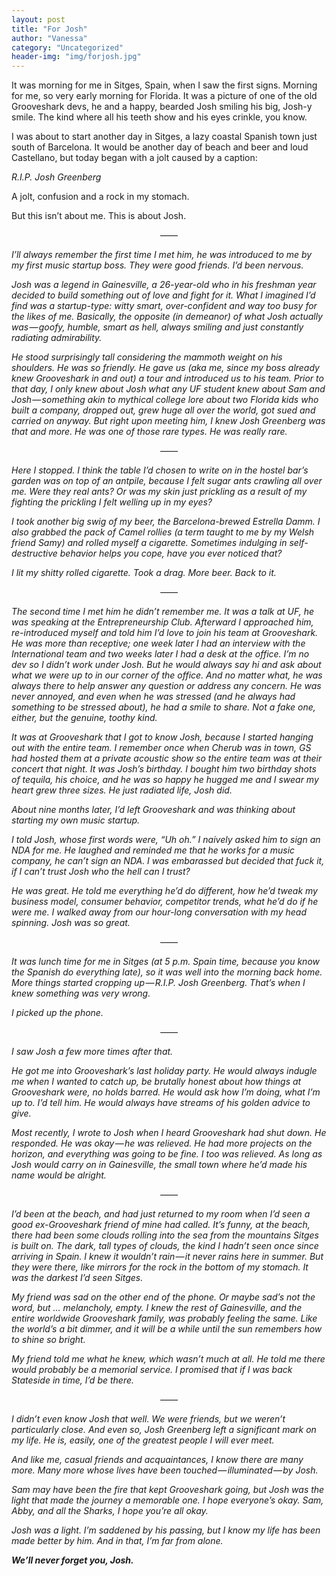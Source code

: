 ```yaml
---
layout: post
title: "For Josh"
author: "Vanessa"
category: "Uncategorized"
header-img: "img/forjosh.jpg"
---
```


It was morning for me in Sitges, Spain, when I saw the first signs. Morning for me, so very early morning for Florida. It was a picture of one of the old Grooveshark devs, he and a happy, bearded Josh smiling his big, Josh-y smile. The kind where all his teeth show and his eyes crinkle, you know.

I was about to start another day in Sitges, a lazy coastal Spanish town just south of Barcelona. It would be another day of beach and beer and loud Castellano, but today began with a jolt caused by a caption:

<em>R.I.P. Josh Greenberg</em>

A jolt, confusion and a rock in my stomach.

But this isn’t about me. This is about Josh.
	
<center>&mdash;&mdash;</center>

<em>I’ll always remember the first time I met him, he was introduced to me by my first music startup boss. They were good friends. I’d been nervous.

<em>Josh was a legend in Gainesville, a 26-year-old who in his freshman year decided to build something out of love and fight for it. What I imagined I’d find was a startup-type: witty smart, over-confident and way too busy for the likes of me. Basically, the opposite (in demeanor) of what Josh actually was — goofy, humble, smart as hell, always smiling and just constantly radiating admirability.

<em>He stood surprisingly tall considering the mammoth weight on his shoulders. He was so friendly. He gave us (aka me, since my boss already knew Grooveshark in and out) a tour and introduced us to his team. Prior to that day, I only knew about Josh what any UF student knew about Sam and Josh — something akin to mythical college lore about two Florida kids who built a company, dropped out, grew huge all over the world, got sued and carried on anyway. But right upon meeting him, I knew Josh Greenberg was that and more. He was one of those rare types. He was really rare.</em>

<center>&mdash;&mdash;</center>

Here I stopped. I think the table I’d chosen to write on in the hostel bar’s garden was on top of an antpile, because I felt sugar ants crawling all over me. Were they real ants? Or was my skin just prickling as a result of my fighting the prickling I felt welling up in my eyes?

I took another big swig of my beer, the Barcelona-brewed Estrella Damm. I also grabbed the pack of Camel <em>rollies</em> (a term taught to me by my Welsh friend Samy) and rolled myself a cigarette. Sometimes indulging in self-destructive behavior helps you cope, have you ever noticed that?

I lit my shitty rolled cigarette. Took a drag. More beer. Back to it.

<center>&mdash;&mdash;</center>

<em>The second time I met him he didn’t remember me. It was a talk at UF, he was speaking at the Entrepreneurship Club. Afterward I approached him, re-introduced myself and told him I’d love to join his team at Grooveshark. He was more than receptive; one week later I had an interview with the International team and two weeks later I had a desk at the office. I’m no dev so I didn’t work under Josh. But he would always say hi and ask about what we were up to in our corner of the office. And no matter what, he was always there to help answer any question or address any concern. He was never annoyed, and even when he was stressed (and he always had something to be stressed about), he had a smile to share. Not a fake one, either, but the genuine, toothy kind.</em>

<em>It was at Grooveshark that I got to know Josh, because I started hanging out with the entire team. I remember once when Cherub was in town, GS had hosted them at a private acoustic show so the entire team was at their concert that night. It was Josh’s birthday. I bought him two birthday shots of tequila, his choice, and he was so happy he hugged me and I swear my heart grew three sizes. He just radiated life, Josh did.</em>

<em>About nine months later, I’d left Grooveshark and was thinking about starting my own music startup.</em>

<em>I told Josh, whose first words were, “Uh oh.” I naively asked him to sign an NDA for me. He laughed and reminded me that he works for a music company, he can’t sign an NDA. I was embarassed but decided that fuck it, if I can’t trust Josh who the hell can I trust?</em>

<em>He was great. He told me everything he’d do different, how he’d tweak my business model, consumer behavior, competitor trends, what he’d do if he were me. I walked away from our hour-long conversation with my head spinning. Josh was so great.</em>

<center>&mdash;&mdash;</center>

It was lunch time for me in Sitges (at 5 p.m. Spain time, because you know the Spanish do everything late), so it was well into the morning back home. More things started cropping up — R.I.P. Josh Greenberg. That’s when I knew something was very wrong.

I picked up the phone.

<center>&mdash;&mdash;</center>

<em>I saw Josh a few more times after that.</em>

<em>He got me into Grooveshark’s last holiday party. He would always indugle me when I wanted to catch up, be brutally honest about how things at Grooveshark were, no holds barred. He would ask how I’m doing, what I’m up to. I’d tell him. He would always have streams of his golden advice to give.</em>

<em>Most recently, I wrote to Josh when I heard Grooveshark had shut down. He responded. He was okay — he was relieved. He had more projects on the horizon, and everything was going to be fine. I too was relieved. As long as Josh would carry on in Gainesville, the small town where he’d made his name would be alright.</em>

<center>&mdash;&mdash;</center>

I’d been at the beach, and had just returned to my room when I’d seen a good ex-Grooveshark friend of mine had called. It’s funny, at the beach, there had been some clouds rolling into the sea from the mountains Sitges is built on. The dark, tall types of clouds, the kind I hadn’t seen once since arriving in Spain. I knew it wouldn’t rain — it never rains here in summer. But they were there, like mirrors for the rock in the bottom of my stomach. It was the darkest I’d seen Sitges.

My friend was sad on the other end of the phone. Or maybe sad’s not the word, but … melancholy, empty. I knew the rest of Gainesville, and the entire worldwide Grooveshark family, was probably feeling the same. Like the world’s a bit dimmer, and it will be a while until the sun remembers how to shine so bright.

My friend told me what he knew, which wasn’t much at all. He told me there would probably be a memorial service. I promised that if I was back Stateside in time, I’d be there.

<center>&mdash;&mdash;</center>

I didn’t even know Josh that well. We were friends, but we weren’t particularly close. And even so, Josh Greenberg left a significant mark on my life. He is, easily, one of the greatest people I will ever meet.

And like me, casual friends and acquaintances, I know there are many more. Many more whose lives have been touched — illuminated — by Josh.

Sam may have been the fire that kept Grooveshark going, but Josh was the light that made the journey a memorable one. I hope everyone’s okay. Sam, Abby, and all the Sharks, I hope you’re all okay.

Josh was a light. I’m saddened by his passing, but I know my life has been made better by him. And in that, I’m far from alone.

<strong>We’ll never forget you, Josh.</strong>